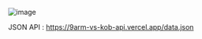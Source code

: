 ![image](https://user-images.githubusercontent.com/248741/109169556-7d991300-77b2-11eb-8f95-474528da1a4b.png)

JSON API : https://9arm-vs-kob-api.vercel.app/data.json
